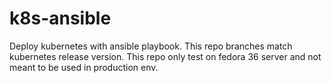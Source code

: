 # k8s-ansible
Deploy kubernetes with ansible playbook.
This repo branches match kubernetes release version.
This repo only test on fedora 36 server and not meant to be used in production env.
